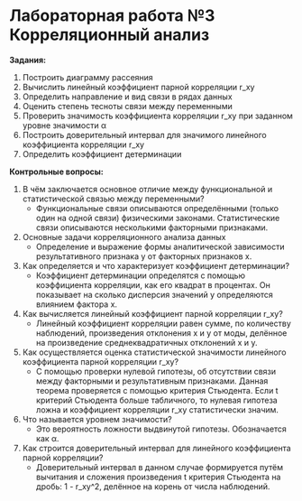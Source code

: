 # Лабораторная работа №3 Корреляционный анализ

**Задания:**

1. Построить диаграмму рассеяния
2. Вычислить линейный коэффициент парной корреляции r_xy
3. Определить направление и вид связи в рядах данных
4. Оценить степень тесноты связи между переменными
5. Проверить значимость коэффициента корреляции r_xy при заданном уровне значимости α
6. Построить доверительный интервал для значимого линейного коэффициента корреляции r_xy
7. Определить коэффициент детерминации

**Контрольные вопросы:**

1. В чём заключается основное отличие между функциональной и статистической связью между переменными?
    - Функциональные связи описываются определёнными (только один на одной связи) физическими законами. Статистические
      связи описываются несколькими факторными признаками.
2. Основные задачи корреляционного анализа данных
    - Определение и выражение формы аналитической зависимости результативного признака y от факторных признаков x.
3. Как определяется и что характеризует коэффициент детерминации?
    - Коэффициент детерминации определятся с помощью коэффициента корреляции, как его квадрат в процентах. Он показывает
      на сколько дисперсия значений y определяются влиянием фактора x.
4. Как вычисляется линейный коэффициент парной корреляции r_xy?
    - Линейный коэффициент корреляции равен сумме, по количеству наблюдений, произведения отклонения x и y от моды,
      делённое на произведение среднеквадратичных отклонений x и y.
5. Как осуществляется оценка статистической значимости линейного коэффициента парной корреляции r_xy?
    - С помощью проверки нулевой гипотезы, об отсутствии связи между факторными и результативным признаками. Данная
      теорема проверяется с помощью критерия Стьюдента. Если t критерий Стьюдента больше табличного, то нулевая гипотеза
      ложна и коэффициент корреляции r_xy статистически значим.
6. Что называется уровнем значимости?
    - Это вероятность ложности выдвинутой гипотезы. Обозначается как α.
7. Как строится доверительный интервал для линейного коэффициента парной корреляции?
    - Доверительный интервал в данном случае формируется путём вычитания и сложения произведения t критерия Стьюдента на
      дробь: 1 - r_xy^2, делённое на корень от числа наблюдений.